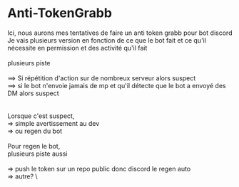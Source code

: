 # Anti-TokenGrabb

Ici, nous aurons mes tentatives de faire un anti token grabb pour bot discord\
Je vais plusieurs version en fonction de ce que le bot fait et ce qu'il nécessite en permission et des activité qu'il fait\
\
plusieurs piste\
\
==> Si répétition d'action sur de nombreux serveur alors suspect\
==> si le bot n'envoie jamais de mp et qu'il détecte que le bot a envoyé des DM alors suspect \
\
\
Lorsque c'est suspect,\
=> simple avertissement au dev \
=> ou regen du bot \
\
Pour regen le bot,\
plusieurs piste aussi \
\
=> push le token sur un repo public donc discord le regen auto \
=> autre? \

